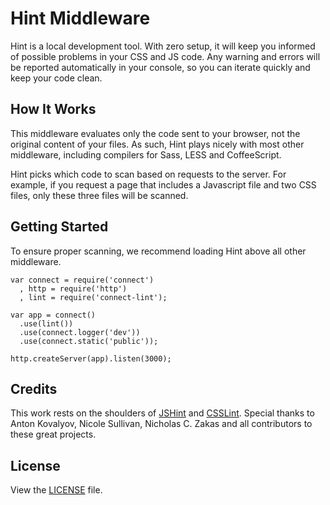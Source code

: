 # Hint Middleware

  Hint is a local development tool. With zero setup, it will keep
  you informed of possible problems in your CSS and JS code. 
  Any warning and errors will be reported automatically in your console,
  so you can iterate quickly and keep your code clean.
  

## How It Works

  This middleware evaluates only the code sent to your browser, 
  not the original content of your files. 
  As such, Hint plays nicely with most other middleware, including 
  compilers for Sass, LESS and CoffeeScript.

  Hint picks which code to scan based on requests to the server. For example, 
  if you request a page that includes a Javascript file 
  and two CSS files, only these three files will be scanned.

## Getting Started

  To ensure proper scanning, we recommend loading Hint above all other 
  middleware.

    var connect = require('connect')
      , http = require('http')
      , lint = require('connect-lint');

    var app = connect()
      .use(lint())
      .use(connect.logger('dev'))
      .use(connect.static('public'));

    http.createServer(app).listen(3000);


## Credits

This work rests on the shoulders of [JSHint](https://github.com/jshint/jshint/) and [CSSLint](https://github.com/stubbornella/csslint). Special thanks to Anton Kovalyov, Nicole Sullivan, Nicholas C. Zakas and all contributors to these great projects.

## License

View the [LICENSE](https://github.com/modelj/connect-hint/blob/master/LICENSE) file.
 